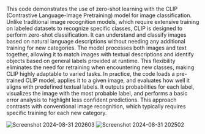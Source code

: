 This code demonstrates the use of zero-shot learning with the CLIP (Contrastive Language-Image Pretraining) model for image classification.
Unlike traditional image recognition models, which require extensive training on labeled datasets to recognize specific classes, CLIP is designed to perform zero-shot classification.
It can understand and classify images based on natural language descriptions without needing any additional training for new categories. 
The model processes both images and text together, allowing it to match images with textual descriptions and identify objects based on general labels provided at runtime.
This flexibility eliminates the need for retraining when encountering new classes, making CLIP highly adaptable to varied tasks. 
In practice, the code loads a pre-trained CLIP model, applies it to a given image, and evaluates how well it aligns with predefined textual labels. 
It outputs probabilities for each label, visualizes the image with the most probable label, and performs a basic error analysis to highlight less confident predictions.
This approach contrasts with conventional image recognition, which typically requires specific training for each new category.


![Screenshot 2024-08-31 202603](https://github.com/user-attachments/assets/fa35c09e-b660-4552-ba26-cc8c83d19f89)
![Screenshot 2024-08-31 202502](https://github.com/user-attachments/assets/489c3d92-a1e2-4aa0-8680-2a2672320722)
